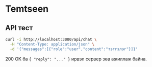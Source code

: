# Temtseen

## API тест

```bash
curl -i http://localhost:3000/api/chat \
  -H "Content-Type: application/json" \
  -d '{"messages":[{"role":"user","content":"тэтгэлэг"}]}'
```

200 OK ба `{ "reply": "..." }` ирвэл сервер зөв ажиллаж байна.
